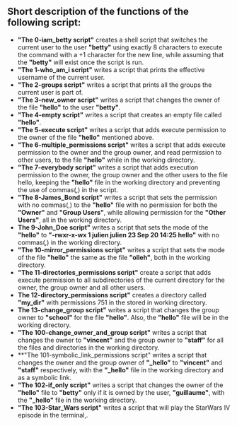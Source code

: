 ## Short description of the functions of the following script:

- **"The 0-iam_betty script"** creates a shell script that switches the current user to the user **"betty"** using exactly 8 characters to execute the command with a +1 character for the new line, while assuming that the **"betty"** will exist once the script is run.
- **"The 1-who_am_i script"** writes a script that prints the effective username of the current user.
- **"The 2-groups script"** writes a script that prints all the groups the current user is part of.
- **"The 3-new_owner script"** writes a script that changes the owner of the file **"hello"** to the user **"betty"**.
- **"The 4-empty script"** writes a script that creates an empty file called **"hello"**.
- **"The 5-execute script"** writes a script that adds execute permission to the owner of the file **"hello"** mentioned above.
- **"The 6-multiple_permissions script"** writes a script that adds execute permission to the owner and the group owner, and read permission to other users, to the file **"hello"** while in the working directory.
- **"The 7-everybody script"** writes a script that adds execution permission to the owner, the group owner and the other users to the file hello, keeping the **"hello"** file in the working directory and preventing the use of commas(,) in the script.
- **"The 8-James_Bond script"** writes a script that sets the permission with no commas(,) to the **"hello"** file with no permission for both the **"Owner"** and **"Group Users"**, while allowing permission for the **"Other Users"**, all in the working directory. 
- **The 9-John_Doe script"** writes a script that sets the mode of the **"hello"** to **"-rwxr-x-wx 1 julien julien 23 Sep 20 14:25 hello"** with no commas(,) in the working directory.
- **"The 10-mirror_permissions script"** writes a script that sets the mode of the file **"hello"** the same as the file **"olleh"**, both in the working directory.
- **"The 11-directories_permissions script"** create a script that adds execute permission to all subdirectories of the current directory for the owner, the group owner and all other users.
- **The 12-directory_permissions script"** creates a directory called **"my_dir"** with permissions 751 in the stored in working directory.
- **The 13-change_group script"** writes a script that changes the group owner to **"school"** for the file **"hello"**. Also, the **"hello"** file will be in the working directory.
- **"The 100-change_owner_and_group script"** writes a script that changes the owner to **"vincent"** and the group owner to **"staff"** for all the files and directories in the working directory.
- **"The 101-symbolic_link_permissions script" writes a script that changes the owner and the group owner of **"_hello"** to **"vincent"** and **"staff"** respectively, with the **"_hello"** file in the working directory and as a symbolic link.
- **"The 102-if_only script"** writes a script that changes the owner of the **"hello"** file to **"betty"** only if it is owned by the user, **"guillaume"**, with the **"_hello"** file in the working directory.
- **"The 103-Star_Wars script"** writes a script that will play the StarWars IV episode in the terminal,.



